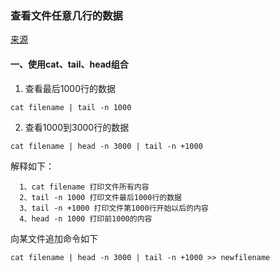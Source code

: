 ### 查看文件任意几行的数据
[来源](https://blog.csdn.net/u011487593/article/details/52287991)<br />
#### 一、使用cat、tail、head组合
>
1. 查看最后1000行的数据<br />
>
```
cat filename | tail -n 1000
```
2. 查看1000到3000行的数据<br />
>
```
cat filename | head -n 3000 | tail -n +1000
```
解释如下：
```
  1、cat filename 打印文件所有内容
  2、tail -n 1000 打印文件最后1000行的数据
  3、tail -n +1000 打印文件第1000行开始以后的内容
  4、head -n 1000 打印前1000的内容
```
向某文件追加命令如下
```
cat filename | head -n 3000 | tail -n +1000 >> newfilename
```
